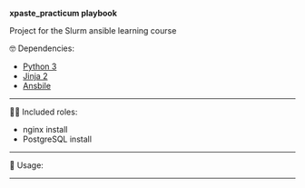 **xpaste_practicum playbook**


Project for the Slurm ansible learning course

🤓 Dependencies:
- <a href="[url](https://www.python.org/downloads/)">Python 3</a>
- <a href="[url](https://pypi.org/project/Jinja2/)">Jinja 2</a>
- <a href="[url](https://docs.ansible.com/ansible/latest/installation_guide/intro_installation.html)">Ansbile</a>
___________________________________________________________________________

👷‍♂️ Included roles:
 - nginx install
 - PostgreSQL install 
___________________________________________________________________________

🔧 Usage:



___________________________________________________________________________


